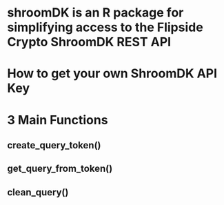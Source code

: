 # shroomDK is an R package for simplifying access to the Flipside Crypto ShroomDK REST API

# How to get your own ShroomDK API Key

# 3 Main Functions

## create_query_token()

## get_query_from_token()

## clean_query()

